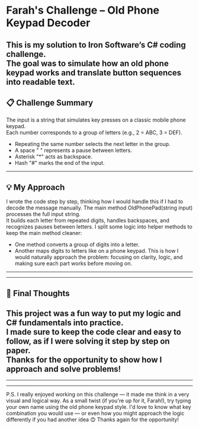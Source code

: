 # Farah's Challenge – Old Phone Keypad Decoder
This is my solution to Iron Software’s C# coding challenge.  
The goal was to simulate how an old phone keypad works and translate button sequences into readable text.
---
## 📋 Challenge Summary
The input is a string that simulates key presses on a classic mobile phone keypad.  
Each number corresponds to a group of letters (e.g., 2 = ABC, 3 = DEF).  
- Repeating the same number selects the next letter in the group.  
- A space " " represents a pause between letters.  
- Asterisk "*" acts as backspace.  
- Hash "#" marks the end of the input.
---
## 💡 My Approach
I wrote the code step by step, thinking how I would handle this if I had to decode the message manually.
The main method OldPhonePad(string input) processes the full input string.  
It builds each letter from repeated digits, handles backspaces, and recognizes pauses between letters.
I split some logic into helper methods to keep the main method cleaner:
- One method converts a group of digits into a letter.
- Another maps digits to letters like on a phone keypad.
This is how I would naturally approach the problem: focusing on clarity, logic, and making sure each part works before moving on.
---
---
## 🙌 Final Thoughts
This project was a fun way to put my logic and C# fundamentals into practice.  
I made sure to keep the code clear and easy to follow, as if I were solving it step by step on paper.  
Thanks for the opportunity to show how I approach and solve problems!
---
---
---
P.S. I really enjoyed working on this challenge — it made me think in a very visual and logical way.
As a small twist (if you're up for it, Farah!), try typing your own name using the old phone keypad style.
I'd love to know what key combination you would use — or even how you might approach the logic differently if you had another idea 😊
Thanks again for the opportunity!
